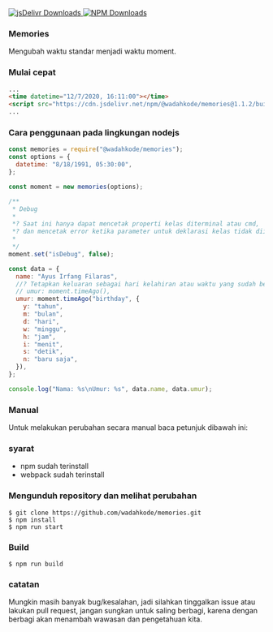 <a href="https://cdn.jsdelivr.net/npm/@wadahkode/memories@1.1.1/">
    <img src="https://img.shields.io/jsdelivr/npm/hm/@wadahkode/memories?style=flat-square" alt="jsDelivr Downloads"/>
</a>
<a href="https://www.npmjs.com/package/@wadahkode/memories">
    <img src="https://img.shields.io/npm/dw/@wadahkode/memories?style=flat-square" alt="NPM Downloads"/>
</a>

### Memories

Mengubah waktu standar menjadi waktu moment.

### Mulai cepat

```html
...
<time datetime="12/7/2020, 16:11:00"></time>
<script src="https://cdn.jsdelivr.net/npm/@wadahkode/memories@1.1.2/build/memories.min.js"></script>
...
```

### Cara penggunaan pada lingkungan nodejs

```javascript
const memories = require("@wadahkode/memories");
const options = {
  datetime: "8/18/1991, 05:30:00",
};

const moment = new memories(options);

/**
 * Debug
 *
 *? Saat ini hanya dapat mencetak properti kelas diterminal atau cmd,
 *? dan mencetak error ketika parameter untuk deklarasi kelas tidak diisi.
 *
 */
moment.set("isDebug", false);

const data = {
  name: "Ayus Irfang Filaras",
  //? Tetapkan keluaran sebagai hari kelahiran atau waktu yang sudah berlalu.
  // umur: moment.timeAgo(),
  umur: moment.timeAgo("birthday", {
    y: "tahun",
    m: "bulan",
    d: "hari",
    w: "minggu",
    h: "jam",
    i: "menit",
    s: "detik",
    n: "baru saja",
  }),
};

console.log("Nama: %s\nUmur: %s", data.name, data.umur);
```

### Manual

Untuk melakukan perubahan secara manual baca petunjuk dibawah ini:

### syarat

<ul>
    <li>npm sudah terinstall</li>
    <li>webpack sudah terinstall</li>
</ul>

### Mengunduh repository dan melihat perubahan

    $ git clone https://github.com/wadahkode/memories.git
    $ npm install
    $ npm run start

### Build

    $ npm run build

### catatan

Mungkin masih banyak bug/kesalahan, jadi silahkan tinggalkan issue atau lakukan pull request,
jangan sungkan untuk saling berbagi, karena dengan berbagi akan
menambah wawasan dan pengetahuan kita.
